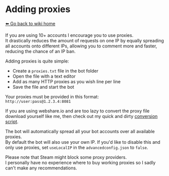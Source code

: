 # Adding proxies
[⬅️ Go back to wiki home](./)

If you are using 10+ accounts I encourage you to use proxies.  
It drastically reduces the amount of requests on one IP by equally spreading all accounts onto different IPs, allowing you to comment more and faster, reducing the chance of an IP ban.  
  
Adding proxies is quite simple:  
- Create a `proxies.txt` file in the bot folder  
- Open the file with a text editor  
- Add as many HTTP proxies as you wish line per line  
- Save the file and start the bot  
  
Your proxies must be provided in this format: `http://user:pass@1.2.3.4:8081`  

If you are using webshare.io and are too lazy to convert the proxy file download yourself like me, then check out my quick and dirty [conversion script](https://github.com/HerrEurobeat/webshare-proxies-file-converter).  

The bot will automatically spread all your bot accounts over all available proxies.  
By default the bot will also use your own IP. If you'd like to disable this and only use proxies, set `useLocalIP` in the `advancedconfig.json` to `false`.

Please note that Steam might block some proxy providers.  
I personally have no experience where to buy working proxies so I sadly can't make any recommendations.  